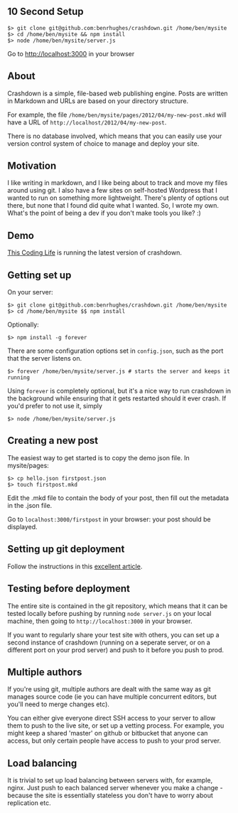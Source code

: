 ## 10 Second Setup
	$> git clone git@github.com:benrhughes/crashdown.git /home/ben/mysite
	$> cd /home/ben/mysite && npm install 
	$> node /home/ben/mysite/server.js	
	
Go to [http://localhost:3000](http://localhost:3000) in your browser
	
## About
Crashdown is a simple, file-based web publishing engine. Posts are written in Markdown and URLs are based on your directory structure.

For example, the file `/home/ben/mysite/pages/2012/04/my-new-post.mkd` will have a URL of `http://localhost/2012/04/my-new-post`. 

There is no database involved, which means that you can easily use your version control system of choice to manage and deploy your site.

## Motivation
I like writing in markdown, and I like being about to track and move my files around using git. I also have a few sites on self-hosted Wordpress that I wanted to run on something more lightweight. There's plenty of options out there, but none that I found did quite what I wanted. So, I wrote my own. What's the point of being a dev if you don't make tools you like? :)

## Demo
[This Coding Life](http://thiscodinglife.com) is running the latest version of crashdown.

## Getting set up
On your server:

	$> git clone git@github.com:benrhughes/crashdown.git /home/ben/mysite
	$> cd /home/ben/mysite $$ npm install

Optionally:

	$> npm install -g forever 
	
There are some configuration options set in `config.json`, such as the port that the server listens on.

	$> forever /home/ben/mysite/server.js # starts the server and keeps it running

Using `forever` is completely optional, but it's a nice way to run crashdown in the background while ensuring that it gets restarted should it ever crash. If you'd prefer to not use it, simply

	$> node /home/ben/mysite/server.js

## Creating a new post
The easiest way to get started is to copy the demo json file. In mysite/pages:

	$> cp hello.json firstpost.json
	$> touch firstpost.mkd

Edit the .mkd file to contain the body of your post, then fill out the metadata in the .json file. 

Go to `localhost:3000/firstpost` in your browser: your post should be displayed.

## Setting up git deployment
Follow the instructions in this [excellent article](http://toroid.org/ams/git-website-howto).

## Testing before deployment
The entire site is contained in the git repository, which means that it can be tested locally before pushing by running `node server.js` on your local machine, then going to `http://localhost:3000` in your browser.

If you want to regularly share your test site with others, you can set up a second instance of crashdown (running on a seperate server, or on a different port on your prod server) and push to it before you push to prod.

## Multiple authors
If you're using git, multiple authors are dealt with the same way as git manages source code (ie you can have multiple concurrent editors, but you'll need to merge changes etc). 

You can either give everyone direct SSH access to your server to allow them to push to the live site, or set up a vetting process. For example, you might keep a shared 'master' on github or bitbucket that anyone can access, but only certain people have access to push to your prod server.

## Load balancing
It is trivial to set up load balancing between servers with, for example, nginx. Just push to each balanced server whenever you make a change - because the site is essentially stateless you don't have to worry about replication etc.
